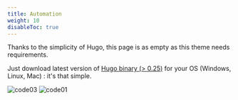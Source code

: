```yaml
---
title: Automation
weight: 10
disableToc: true
---
```


Thanks to the simplicity of Hugo, this page is as empty as this theme needs requirements.


Just download latest version of [Hugo binary (> 0.25)](https://gohugo.io/getting-started/installing/) for your OS (Windows, Linux, Mac) : it's that simple.


![code03](/en/PaaS/requirements/images/code03.gif?classes=shadow)
![code01](/en/PaaS/requirements/images/code01.gif?classes=shadow)